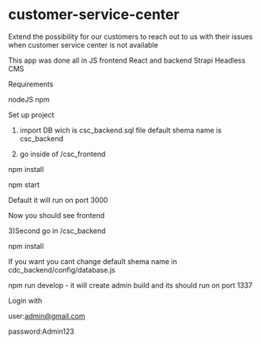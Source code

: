 # customer-service-center
Extend the possibility for our customers to reach out to us with their issues when customer service center is not available

This app was done all in JS frontend React and backend Strapi Headless CMS

Requirements

nodeJS
npm

Set up project

1) import DB wich is csc_backend.sql file default shema name is csc_backend 

2) go inside of /csc_frontend

npm install 

npm start

Default it will run on port 3000

Now you should see frontend

3)Second go in /csc_backend

npm install 

If you want you cant change default shema name in cdc_backend/config/database.js

npm run develop -  it will create admin build and its should run on port 1337

Login with

user:admin@gmail.com

password:Admin123